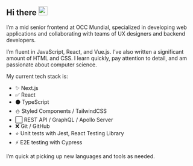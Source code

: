 ## Hi there <img src="https://media.giphy.com/media/hvRJCLFzcasrR4ia7z/giphy.gif" width="24" height="24"></img>

I’m a mid senior frontend at OCC Mundial, specialized in developing web applications and collaborating with teams of UX designers and backend developers.

I’m fluent in JavaScript, React, and Vue.js. I’ve also written a significant amount of HTML and CSS. I learn quickly, pay attention to detail, and am passionate about computer science.

My current tech stack is:

* ✨ Next.js
* ✅ React
* ⚫ TypeScript
* ⛄ Styled Components / TailwindCSS
* ⬜ REST API / GraphQL / Apollo Server
* ❌ Git / GitHub
* ⭐ Unit tests with Jest, React Testing Library
* ⚡ E2E testing with Cypress

I’m quick at picking up new languages and tools as needed.
